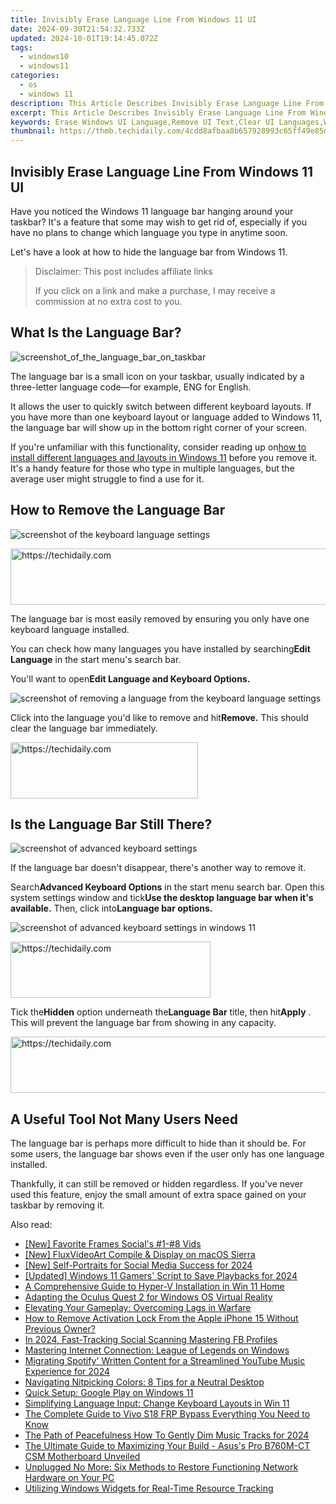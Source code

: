 ```yaml
---
title: Invisibly Erase Language Line From Windows 11 UI
date: 2024-09-30T21:54:32.733Z
updated: 2024-10-01T19:14:45.072Z
tags:
  - windows10
  - windows11
categories:
  - os
  - windows 11
description: This Article Describes Invisibly Erase Language Line From Windows 11 UI
excerpt: This Article Describes Invisibly Erase Language Line From Windows 11 UI
keywords: Erase Windows UI Language,Remove UI Text,Clear UI Languages,Wipe UI Translations,Eliminate UI Language Bar,Reset Window UI,Clear UI Interface Text
thumbnail: https://thmb.techidaily.com/4cdd8afbaa8b657928993c65ff49e85d13ed5759387c65adfd46afd484910746.jpg
---
```


## Invisibly Erase Language Line From Windows 11 UI

 Have you noticed the Windows 11 language bar hanging around your taskbar? It's a feature that some may wish to get rid of, especially if you have no plans to change which language you type in anytime soon.

 Let's have a look at how to hide the language bar from Windows 11.

>  Disclaimer: This post includes affiliate links
>
>  If you click on a link and make a purchase, I may receive a commission at no extra cost to you.
>

## What Is the Language Bar?

![screenshot_of_the_language_bar_on_taskbar](https://static1.makeuseofimages.com/wordpress/wp-content/uploads/2022/11/screenshot_of_the_language_bar_on_taskbar.jpg)

 The language bar is a small icon on your taskbar, usually indicated by a three-letter language code—for example, ENG for English.

 It allows the user to quickly switch between different keyboard layouts. If you have more than one keyboard layout or language added to Windows 11, the language bar will show up in the bottom right corner of your screen.

 If you're unfamiliar with this functionality, consider reading up on[how to install different languages and layouts in Windows 11](https://www.makeuseof.com/windows-11-add-change-keyboard-layouts/) before you remove it. It's a handy feature for those who type in multiple languages, but the average user might struggle to find a use for it.

## How to Remove the Language Bar

![screenshot of the keyboard language settings](https://static1.makeuseofimages.com/wordpress/wp-content/uploads/2022/11/screenshot_of_language_keyboard_settings.jpg)

<!-- affiliate ads begin -->
<a href="https://ephamedtechinc.pxf.io/c/5597632/2137223/26400" target="_top" id="2137223">
  <img src="//a.impactradius-go.com/display-ad/26400-2137223" border="0" alt="https://techidaily.com" width="728" height="90"/>
</a>
<img height="0" width="0" src="https://ephamedtechinc.pxf.io/i/5597632/2137223/26400" style="position:absolute;visibility:hidden;" border="0" />
<!-- affiliate ads end -->

 The language bar is most easily removed by ensuring you only have one keyboard language installed.

 You can check how many languages you have installed by searching**Edit Language** in the start menu's search bar.

 You'll want to open**Edit Language and Keyboard Options.**

![screenshot of removing a language from the keyboard language settings](https://static1.makeuseofimages.com/wordpress/wp-content/uploads/2022/11/screenshot_of_language_keyboard_settings_remove.jpg)

 Click into the language you'd like to remove and hit**Remove.** This should clear the language bar immediately.

<!-- affiliate ads begin -->
<a href="https://aligracehair.sjv.io/c/5597632/1886069/19272" target="_top" id="1886069">
  <img src="//a.impactradius-go.com/display-ad/19272-1886069" border="0" alt="https://techidaily.com" width="300" height="90"/>
</a>
<img height="0" width="0" src="https://aligracehair.sjv.io/i/5597632/1886069/19272" style="position:absolute;visibility:hidden;" border="0" />
<!-- affiliate ads end -->

## Is the Language Bar Still There?

![screenshot of advanced keyboard settings](https://static1.makeuseofimages.com/wordpress/wp-content/uploads/2022/11/screenshot_of_advanced_keyboard_settings.jpg)

 If the language bar doesn't disappear, there's another way to remove it.

 Search**Advanced Keyboard Options** in the start menu search bar. Open this system settings window and tick**Use the desktop language bar when it's available.** Then, click into**Language bar options.**

![screenshot of advanced keyboard settings in windows 11](https://static1.makeuseofimages.com/wordpress/wp-content/uploads/2022/11/screenshot_of_advanced_keyboard_settings_language_bar_options.jpg)

<!-- affiliate ads begin -->
<a href="https://bluettius.sjv.io/c/5597632/2139113/17108" target="_top" id="2139113">
  <img src="//a.impactradius-go.com/display-ad/17108-2139113" border="0" alt="https://techidaily.com" width="320" height="90"/>
</a>
<img height="0" width="0" src="https://bluettius.sjv.io/i/5597632/2139113/17108" style="position:absolute;visibility:hidden;" border="0" />
<!-- affiliate ads end -->

 Tick the**Hidden** option underneath the**Language Bar** title, then hit**Apply** . This will prevent the language bar from showing in any capacity.

<!-- affiliate ads begin -->
<a href="https://zebaoaffiliateprogram.pxf.io/c/5597632/2137975/21526" target="_top" id="2137975">
  <img src="//a.impactradius-go.com/display-ad/21526-2137975" border="0" alt="https://techidaily.com" width="728" height="90"/>
</a>
<img height="0" width="0" src="https://zebaoaffiliateprogram.pxf.io/i/5597632/2137975/21526" style="position:absolute;visibility:hidden;" border="0" />
<!-- affiliate ads end -->

## A Useful Tool Not Many Users Need

 The language bar is perhaps more difficult to hide than it should be. For some users, the language bar shows even if the user only has one language installed.

 Thankfully, it can still be removed or hidden regardless. If you've never used this feature, enjoy the small amount of extra space gained on your taskbar by removing it.

<ins class="adsbygoogle"
     style="display:block"
     data-ad-format="autorelaxed"
     data-ad-client="ca-pub-7571918770474297"
     data-ad-slot="1223367746"></ins>

<ins class="adsbygoogle"
     style="display:block"
     data-ad-client="ca-pub-7571918770474297"
     data-ad-slot="8358498916"
     data-ad-format="auto"
     data-full-width-responsive="true"></ins>

<span class="atpl-alsoreadstyle">Also read:</span>
<div><ul>
<li><a href="https://facebook-videos.techidaily.com/new-favorite-frames-socials-1-8-vids/"><u>[New] Favorite Frames Social's #1-#8 Vids</u></a></li>
<li><a href="https://article-files.techidaily.com/new-fluxvideoart-compile-and-display-on-macos-sierra/"><u>[New] FluxVideoArt Compile & Display on macOS Sierra</u></a></li>
<li><a href="https://youtube-webster.techidaily.com/elf-portraits-for-social-media-success-for-2024/"><u>[New] Self-Portraits for Social Media Success for 2024</u></a></li>
<li><a href="https://on-screen-recording.techidaily.com/updated-windows-11-gamers-script-to-save-playbacks-for-2024/"><u>[Updated] Windows 11 Gamers' Script to Save Playbacks for 2024</u></a></li>
<li><a href="https://windows11.techidaily.com/a-comprehensive-guide-to-hyper-v-installation-in-win-11-home/"><u>A Comprehensive Guide to Hyper-V Installation in Win 11 Home</u></a></li>
<li><a href="https://windows11.techidaily.com/adapting-the-oculus-quest-2-for-windows-os-virtual-reality/"><u>Adapting the Oculus Quest 2 for Windows OS Virtual Reality</u></a></li>
<li><a href="https://windows11.techidaily.com/elevating-your-gameplay-overcoming-lags-in-warfare/"><u>Elevating Your Gameplay: Overcoming Lags in Warfare</u></a></li>
<li><a href="https://activate-lock.techidaily.com/how-to-remove-activation-lock-from-the-apple-iphone-15-without-previous-owner-by-drfone-ios/"><u>How to Remove Activation Lock From the Apple iPhone 15 Without Previous Owner?</u></a></li>
<li><a href="https://facebook-video-content.techidaily.com/in-2024-fast-tracking-social-scanning-mastering-fb-profiles/"><u>In 2024, Fast-Tracking Social Scanning Mastering FB Profiles</u></a></li>
<li><a href="https://windows11.techidaily.com/mastering-internet-connection-league-of-legends-on-windows/"><u>Mastering Internet Connection: League of Legends on Windows</u></a></li>
<li><a href="https://youtube-stream.techidaily.com/migrating-spotify-written-content-for-a-streamlined-youtube-music-experience-for-2024/"><u>Migrating Spotify' Written Content for a Streamlined YouTube Music Experience for 2024</u></a></li>
<li><a href="https://windows11.techidaily.com/navigating-nitpicking-colors-8-tips-for-a-neutral-desktop/"><u>Navigating Nitpicking Colors: 8 Tips for a Neutral Desktop</u></a></li>
<li><a href="https://windows11.techidaily.com/quick-setup-google-play-on-windows-11/"><u>Quick Setup: Google Play on Windows 11</u></a></li>
<li><a href="https://windows11.techidaily.com/simplifying-language-input-change-keyboard-layouts-in-win-11/"><u>Simplifying Language Input: Change Keyboard Layouts in Win 11</u></a></li>
<li><a href="https://bypass-frp.techidaily.com/the-complete-guide-to-vivo-s18-frp-bypass-everything-you-need-to-know-by-drfone-android/"><u>The Complete Guide to Vivo S18 FRP Bypass Everything You Need to Know</u></a></li>
<li><a href="https://fox-info.techidaily.com/the-path-of-peacefulness-how-to-gently-dim-music-tracks-for-2024/"><u>The Path of Peacefulness How To Gently Dim Music Tracks for 2024</u></a></li>
<li><a href="https://hardware-tips.techidaily.com/the-ultimate-guide-to-maximizing-your-build-asuss-pro-b760m-ct-csm-motherboard-unveiled/"><u>The Ultimate Guide to Maximizing Your Build - Asus's Pro B760M-CT CSM Motherboard Unveiled</u></a></li>
<li><a href="https://windows11.techidaily.com/unplugged-no-more-six-methods-to-restore-functioning-network-hardware-on-your-pc/"><u>Unplugged No More: Six Methods to Restore Functioning Network Hardware on Your PC</u></a></li>
<li><a href="https://windows11.techidaily.com/utilizing-windows-widgets-for-real-time-resource-tracking/"><u>Utilizing Windows Widgets for Real-Time Resource Tracking</u></a></li>
</ul></div>

